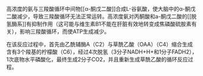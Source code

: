 高浓度的氨与三羧酸循环中间物[[α-酮戊二酸]]合成L-谷氨酸，使大脑中的α-酮戊二酸减少，导致三羧酸循环无法正常运转。高浓度氨对丙酮酸和a-酮戊二酸的[[脱氢酶系]]有抑制作用（这可能与维生素B1不能在肝脏有效地转变成焦磷酸硫胺素有关），影响三羧酸循环，而使ATP生成减少。

在该反应过程中，首先由乙酰辅酶A（C2）与草酰乙酸（OAA）（C4）缩合生成含有3个羧基的柠檬酸（C6），经过4次脱氢（3分子NADH+H+和1分子FADH2），1次底物水平磷酸化，最终生成2分子CO2，并且重新生成草酰乙酸的循环反应过程。